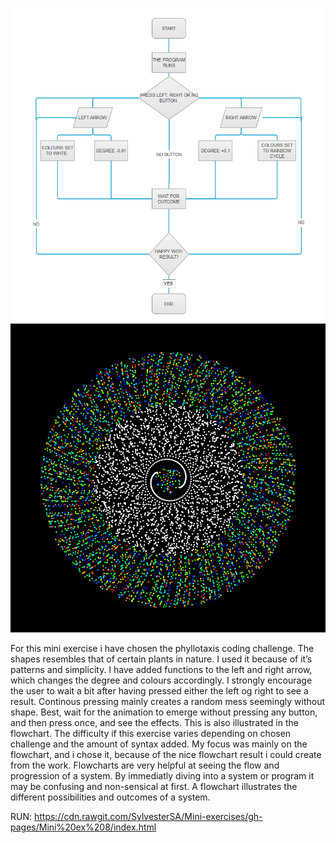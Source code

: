 
![ScreenShot](https://github.com/SylvesterSA/Mini-exercises/blob/gh-pages/Mini%20ex%208/flowchart.PNG)
![ScreenShot](https://github.com/SylvesterSA/Mini-exercises/blob/gh-pages/Mini%20ex%208/Udklip.PNG)


For this mini exercise i have chosen the phyllotaxis coding challenge. The shapes resembles that of certain plants in nature. I used it because of it’s patterns and simplicity. I have added functions to the left and right arrow, which changes the degree and colours accordingly.  I strongly encourage the user to wait a bit after having pressed either the left og right to see a result. Continous pressing mainly creates a random mess seemingly without shape. Best, wait for the animation to emerge without pressing any button, and then press once, and see the effects. This is also illustrated in the flowchart. 
The difficulty if this exercise varies depending on chosen challenge and the amount of syntax added. My focus was mainly on the flowchart, and i chose it, because of the nice flowchart result i could create from the work. Flowcharts are very helpful at seeing the flow and progression of a system. By immediatly diving into a system or program it may be confusing and non-sensical at first. A flowchart illustrates the different possibilities and outcomes of a system. 

RUN: https://cdn.rawgit.com/SylvesterSA/Mini-exercises/gh-pages/Mini%20ex%208/index.html 
